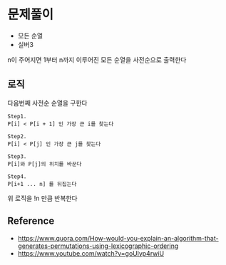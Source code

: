 # 문제풀이

- 모든 순열
- 실버3

n이 주어지면 1부터 n까지 이루어진 모든 순열을 사전순으로 출력한다

## 로직

다음번째 사전순 순열을 구한다 

    Step1.
    P[i] < P[i + 1] 인 가장 큰 i를 찾는다

    Step2.
    P[i] < P[j] 인 가장 큰 j를 찾는다

    Step3.
    P[i]와 P[j]의 위치를 바꾼다

    Step4.
    P[i+1 ... n] 를 뒤집는다

위 로직을 !n 만큼 반복한다

## Reference

- <https://www.quora.com/How-would-you-explain-an-algorithm-that-generates-permutations-using-lexicographic-ordering>
- <https://www.youtube.com/watch?v=goUlyp4rwiU>